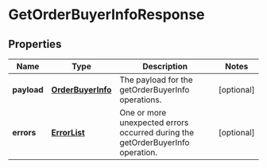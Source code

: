 
# GetOrderBuyerInfoResponse

## Properties
Name | Type | Description | Notes
------------ | ------------- | ------------- | -------------
**payload** | [**OrderBuyerInfo**](OrderBuyerInfo.md) | The payload for the getOrderBuyerInfo operations. |  [optional]
**errors** | [**ErrorList**](../ErrorList.md) | One or more unexpected errors occurred during the getOrderBuyerInfo operation. |  [optional]



